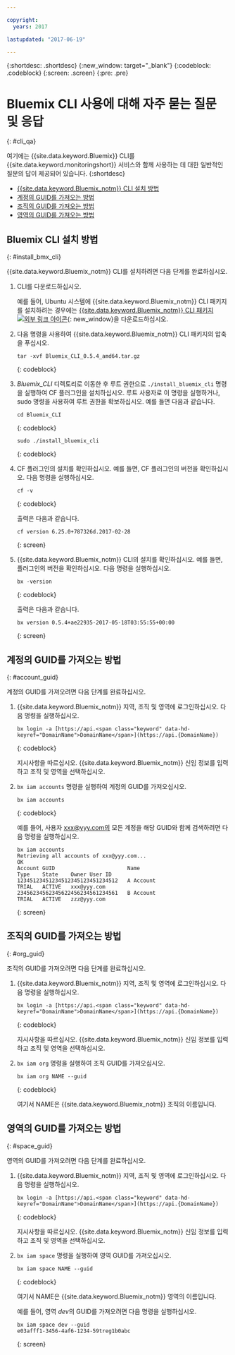 ```yaml
---

copyright:
  years: 2017

lastupdated: "2017-06-19"

---
```



{:shortdesc: .shortdesc}
{:new_window: target="_blank"}
{:codeblock: .codeblock}
{:screen: .screen}
{:pre: .pre}


# Bluemix CLI 사용에 대해 자주 묻는 질문 및 응답
{: #cli_qa}

여기에는 {{site.data.keyword.Bluemix}} CLI를 {{site.data.keyword.monitoringshort}} 서비스와 함께 사용하는 데 대한 일반적인 질문의 답이 제공되어 있습니다.
{:shortdesc}

* [{{site.data.keyword.Bluemix_notm}} CLI 설치 방법](#install_bmx_cli)
* [계정의 GUID를 가져오는 방법](#account_guid)
* [조직의 GUID를 가져오는 방법](#org_guid)
* [영역의 GUID를 가져오는 방법](#space_guid)


## Bluemix CLI 설치 방법
{: #install_bmx_cli}

{{site.data.keyword.Bluemix_notm}} CLI를 설치하려면 다음 단계를 완료하십시오. 

1. CLI를 다운로드하십시오. 

    예를 들어, Ubuntu 시스템에 {{site.data.keyword.Bluemix_notm}} CLI 패키지를 설치하려는 경우에는 [{{site.data.keyword.Bluemix_notm}} CLI 패키지 ![외부 링크 아이콘](../../../icons/launch-glyph.svg "외부 링크 아이콘")](http://clis.ng.bluemix.net/ui/home.html){: new_window}을 다운로드하십시오.  

2. 다음 명령을 사용하여 {{site.data.keyword.Bluemix_notm}} CLI 패키지의 압축을 푸십시오. 
    
    ```
    tar -xvf Bluemix_CLI_0.5.4_amd64.tar.gz
    ```
    {: codeblock}
    
3. *Bluemix_CLI* 디렉토리로 이동한 후 루트 권한으로 `./install_bluemix_cli` 명령을 실행하여 CF 플러그인을 설치하십시오. 루트 사용자로 이 명령을 실행하거나, sudo 명령을 사용하여 루트 권한을 확보하십시오. 예를 들면 다음과 같습니다. 
    
    ```
    cd Bluemix_CLI
    ```
    {: codeblock}
    
    ```
    sudo ./install_bluemix_cli
    ```
    {: codeblock}
    
4. CF 플러그인의 설치를 확인하십시오. 예를 들면, CF 플러그인의 버전을 확인하십시오. 다음 명령을 실행하십시오. 
    
    ```
    cf -v
    ```
    {: codeblock}
    
    출력은 다음과 같습니다. 
    
    ```
    cf version 6.25.0+787326d.2017-02-28
    ```
    {: screen}
    
5. {{site.data.keyword.Bluemix_notm}} CLI의 설치를 확인하십시오. 예를 들면, 플러그인의 버전을 확인하십시오. 다음 명령을 실행하십시오. 
    
    ```
    bx -version
    ```
    {: codeblock}
    
    출력은 다음과 같습니다. 
    
    ```
    bx version 0.5.4+ae22935-2017-05-18T03:55:55+00:00
    ```
    {: screen}
	
## 계정의 GUID를 가져오는 방법
{: #account_guid}
	
계정의 GUID를 가져오려면 다음 단계를 완료하십시오. 
	
1. {{site.data.keyword.Bluemix_notm}} 지역, 조직 및 영역에 로그인하십시오. 다음 명령을 실행하십시오. 

    ```
    bx login -a [https://api.<span class="keyword" data-hd-keyref="DomainName">DomainName</span>](https://api.{DomainName})
    ```
    {: codeblock}

    지시사항을 따르십시오. {{site.data.keyword.Bluemix_notm}} 신임 정보를 입력하고 조직 및 영역을 선택하십시오. 
	
2. `bx iam accounts` 명령을 실행하여 계정의 GUID를 가져오십시오. 

    ```
	bx iam accounts
	```
	{: codeblock} 
	
	예를 들어, 사용자 xxx@yyy.com의 모든 계정을 해당 GUID와 함께 검색하려면 다음 명령을 실행하십시오.
	
	```
	bx iam accounts
	Retrieving all accounts of xxx@yyy.com...
    OK
    Account GUID                       Name                               Type    State    Owner User ID   
    12345123451234512345123451234512   A Account                          TRIAL   ACTIVE   xxx@yyy.com   
    23456234562345622456234561234561   B Account                          TRIAL   ACTIVE   zzz@yyy.com   
	```
	{: screen}

	
## 조직의 GUID를 가져오는 방법
{: #org_guid}

조직의 GUID를 가져오려면 다음 단계를 완료하십시오.
	
1. {{site.data.keyword.Bluemix_notm}} 지역, 조직 및 영역에 로그인하십시오. 다음 명령을 실행하십시오.

    ```
    bx login -a [https://api.<span class="keyword" data-hd-keyref="DomainName">DomainName</span>](https://api.{DomainName})
    ```
    {: codeblock}

    지시사항을 따르십시오. {{site.data.keyword.Bluemix_notm}} 신임 정보를 입력하고 조직 및 영역을 선택하십시오.

2. `bx iam org` 명령을 실행하여 조직 GUID를 가져오십시오.

    ```
    bx iam org NAME --guid
    ```
    {: codeblock}
	
    여기서 NAME은 {{site.data.keyword.Bluemix_notm}} 조직의 이름입니다.
		
## 영역의 GUID를 가져오는 방법
{: #space_guid}
	
영역의 GUID를 가져오려면 다음 단계를 완료하십시오.
	
1. {{site.data.keyword.Bluemix_notm}} 지역, 조직 및 영역에 로그인하십시오. 다음 명령을 실행하십시오.

    ```
    bx login -a [https://api.<span class="keyword" data-hd-keyref="DomainName">DomainName</span>](https://api.{DomainName})
    ```
    {: codeblock}

    지시사항을 따르십시오. {{site.data.keyword.Bluemix_notm}} 신임 정보를 입력하고 조직 및 영역을 선택하십시오.

2. `bx iam space` 명령을 실행하여 영역 GUID를 가져오십시오.

    ```
    bx iam space NAME --guid
    ```
    {: codeblock}
	
    여기서 NAME은 {{site.data.keyword.Bluemix_notm}} 영역의 이름입니다.
	
    예를 들어, 영역 *dev*의 GUID를 가져오려면 다음 명령을 실행하십시오.
	
    ```
    bx iam space dev --guid
    e03afff1-3456-4af6-1234-59treg1b0abc
    ```
    {: screen}

	
